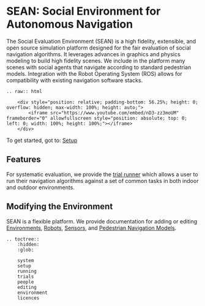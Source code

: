 # SEAN: Social Environment for Autonomous Navigation

The Social Evaluation Environment (SEAN) is a high fidelity, extensible, and open source simulation platform designed for the fair evaluation of social navigation algorithms. It leverages advances in graphics and physics modeling to build high fidelity scenes. We include in the platform many scenes with social agents that navigate according to standard pedestrian models. Integration with the Robot Operating System (ROS) allows for compatibility with existing navigation software stacks.

```eval_rst
.. raw:: html

    <div style="position: relative; padding-bottom: 56.25%; height: 0; overflow: hidden; max-width: 100%; height: auto;">
        <iframe src="https://www.youtube.com/embed/nD3-zz3moUM" frameborder="0" allowfullscreen style="position: absolute; top: 0; left: 0; width: 100%; height: 100%;"></iframe>
    </div>
```

To get started, got to: [Setup](setup.html#setup)

## Features

For systematic evaluation, we provide the [trial runner](trials) which allows a user to run their navigation algorithms against a set of common tasks in both indoor and outdoor environments.

## Modifying the Environment

SEAN is a flexible platform. We provide documentation for adding or editing [Environments](editing.html#Environments), [Robots](editing.html#Robots), [Sensors](editing.html#Sensors), and [Pedestrian Navigation Models](editing.html#pedestrian-navigation-models).


```eval_rst
.. toctree::
    :hidden:
    :glob:

    system
    setup
    running
    trials
    people
    editing
    environment
    licences
```
